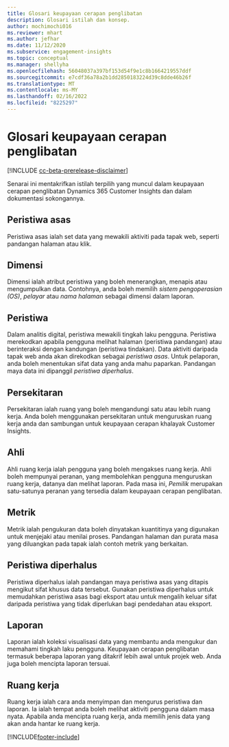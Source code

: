 ```yaml
---
title: Glosari keupayaan cerapan penglibatan
description: Glosari istilah dan konsep.
author: mochimochi016
ms.reviewer: mhart
ms.author: jefhar
ms.date: 11/12/2020
ms.subservice: engagement-insights
ms.topic: conceptual
ms.manager: shellyha
ms.openlocfilehash: 56048037a397bf153d54f9e1c8b1664219557ddf
ms.sourcegitcommit: e7cdf36a78a2b1dd2850183224d39c8dde46b26f
ms.translationtype: MT
ms.contentlocale: ms-MY
ms.lasthandoff: 02/16/2022
ms.locfileid: "8225297"
---
```

# <a name="engagement-insights-capability-glossary"></a>Glosari keupayaan cerapan penglibatan

[!INCLUDE [cc-beta-prerelease-disclaimer](includes/cc-beta-prerelease-disclaimer.md)]

Senarai ini mentakrifkan istilah terpilih yang muncul dalam keupayaan cerapan penglibatan Dynamics 365 Customer Insights dan dalam dokumentasi sokongannya.

## <a name="base-event"></a>Peristiwa asas

Peristiwa asas ialah set data yang mewakili aktiviti pada tapak web, seperti pandangan halaman atau klik. 

## <a name="dimensions"></a>Dimensi

Dimensi ialah atribut peristiwa yang boleh menerangkan, menapis atau mengumpulkan data. Contohnya, anda boleh memilih *sistem pengoperasian (OS)*, *pelayar* atau *nama halaman* sebagai dimensi dalam laporan.

## <a name="event"></a>Peristiwa

Dalam analitis digital, peristiwa mewakili tingkah laku pengguna. Peristiwa merekodkan apabila pengguna melihat halaman (peristiwa pandangan) atau berinteraksi dengan kandungan (peristiwa tindakan). Data aktiviti daripada tapak web anda akan direkodkan sebagai *peristiwa asas*. Untuk pelaporan, anda boleh menentukan sifat data yang anda mahu paparkan. Pandangan maya data ini dipanggil *peristiwa diperhalus*. 

## <a name="environment"></a>Persekitaran

 Persekitaran ialah ruang yang boleh mengandungi satu atau lebih ruang kerja. Anda boleh menggunakan persekitaran untuk menguruskan ruang kerja anda dan sambungan untuk keupayaan cerapan khalayak Customer Insights.

## <a name="member"></a>Ahli

Ahli ruang kerja ialah pengguna yang boleh mengakses ruang kerja. Ahli boleh mempunyai peranan, yang membolehkan pengguna menguruskan ruang kerja, datanya dan melihat laporan. Pada masa ini, *Pemilik* merupakan satu-satunya peranan yang tersedia dalam keupayaan cerapan penglibatan.

## <a name="metric"></a>Metrik

Metrik ialah pengukuran data boleh dinyatakan kuantitinya yang digunakan untuk menjejaki atau menilai proses. Pandangan halaman dan purata masa yang diluangkan pada tapak ialah contoh metrik yang berkaitan.

## <a name="refined-event"></a>Peristiwa diperhalus

Peristiwa diperhalus ialah pandangan maya peristiwa asas yang ditapis mengikut sifat khusus data tersebut. Gunakan peristiwa diperhalus untuk memudahkan peristiwa asas bagi eksport atau untuk mengalih keluar sifat daripada peristiwa yang tidak diperlukan bagi pendedahan atau eksport.

## <a name="report"></a>Laporan

Laporan ialah koleksi visualisasi data yang membantu anda mengukur dan memahami tingkah laku pengguna. Keupayaan cerapan penglibatan termasuk beberapa laporan yang ditakrif lebih awal untuk projek web. Anda juga boleh mencipta laporan tersuai. 

## <a name="workspace"></a>Ruang kerja

Ruang kerja ialah cara anda menyimpan dan mengurus peristiwa dan laporan. Ia ialah tempat anda boleh melihat aktiviti pengguna dalam masa nyata. Apabila anda mencipta ruang kerja, anda memilih jenis data yang akan anda hantar ke ruang kerja.


[!INCLUDE[footer-include](../includes/footer-banner.md)]